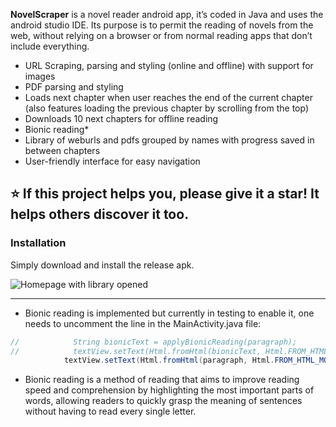 **NovelScraper** is a novel reader android app, it’s coded in Java and uses the android studio IDE. Its purpose is to permit the reading of novels from the web, without relying on a browser or from normal reading apps that don’t include everything.

- URL Scraping, parsing and styling (online and offline) with support for images
- PDF parsing and styling
- Loads next chapter when user reaches the end of the current chapter (also features loading the previous chapter by scrolling from the top)
- Downloads 10 next chapters for offline reading
- Bionic reading*
- Library of weburls and pdfs grouped by names with progress saved in between chapters
- User-friendly interface for easy navigation

⭐ If this project helps you, please give it a star! It helps others discover it too.
---

### Installation

Simply download and install the release apk.


![Homepage with library opened](https://github.com/user-attachments/assets/1297aef1-e09c-46cd-890d-1ba105c0c0f4)


---

* Bionic reading is implemented but currently in testing to enable it, one needs to uncomment the line in the MainActivity.java file:
```java
//            String bionicText = applyBionicReading(paragraph);
//            textView.setText(Html.fromHtml(bionicText, Html.FROM_HTML_MODE_LEGACY));
            textView.setText(Html.fromHtml(paragraph, Html.FROM_HTML_MODE_LEGACY));
```
* Bionic reading is a method of reading that aims to improve reading speed and comprehension by highlighting the most important parts of words, allowing readers to quickly grasp the meaning of sentences without having to read every single letter.
